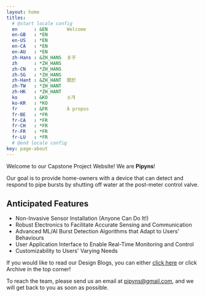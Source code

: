 ```yaml
---
layout: home
titles:
  # @start locale config
  en      : &EN       Welcome
  en-GB   : *EN
  en-US   : *EN
  en-CA   : *EN
  en-AU   : *EN
  zh-Hans : &ZH_HANS  关于
  zh      : *ZH_HANS
  zh-CN   : *ZH_HANS
  zh-SG   : *ZH_HANS
  zh-Hant : &ZH_HANT  關於
  zh-TW   : *ZH_HANT
  zh-HK   : *ZH_HANT
  ko      : &KO       소개
  ko-KR   : *KO
  fr      : &FR       À propos
  fr-BE   : *FR
  fr-CA   : *FR
  fr-CH   : *FR
  fr-FR   : *FR
  fr-LU   : *FR
  # @end locale config
key: page-about
---
```


Welcome to our Capstone Project Website! We are **Pipyns**!

Our goal is to provide home-owners with a device that can detect and respond to pipe bursts by shutting off water at the post-meter control valve. 

## Anticipated Features

- Non-Invasive Sensor Installation (Anyone Can Do It!)
- Robust Electronics to Facilitate Accurate Sensing and Communication
- Advanced ML/AI Burst Detection Algorithms that Adapt to Users' Behaviours
- User Application Interface to Enable Real-Time Monitoring and Control
- Customizability to Users' Varying Needs

If you would like to read our Design Blogs, you can either [click here](https://pipyns.github.io/blogposts.html) or click Archive in the top corner!

To reach the team, please send us an email at pipyns@gmail.com, and we will get back to you as soon as possible.